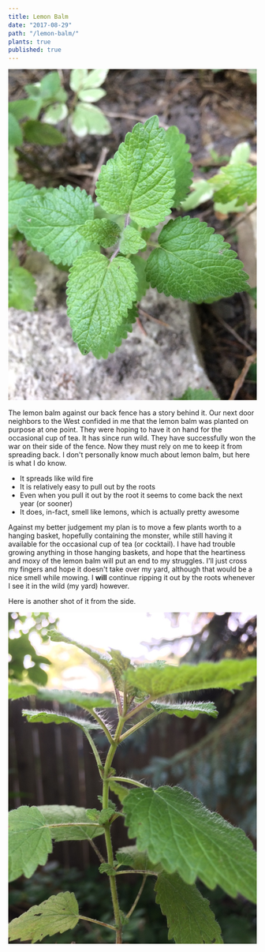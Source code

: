 ```yaml
---
title: Lemon Balm
date: "2017-08-29"
path: "/lemon-balm/"
plants: true
published: true
---
```


![Top view of lemon balm in Milwaukee, Wisconsin](./lemon-balm.jpg)

The lemon balm against our back fence has a story behind it. Our next door neighbors to the West confided in me that the lemon balm was planted on purpose at one point. They were hoping to have it on hand for the occasional cup of tea. It has since run wild. They have successfully won the war on their side of the fence. Now they must rely on me to keep it from spreading back. I don't personally know much about lemon balm, but here is what I do know.

* It spreads like wild fire
* It is relatively easy to pull out by the roots
* Even when you pull it out by the root it seems to come back the next year (or sooner)
* It does, in-fact, smell like lemons, which is actually pretty awesome

Against my better judgement my plan is to move a few plants worth to a hanging basket, hopefully containing the monster, while still having it available for the occasional cup of tea (or cocktail). I have had trouble growing anything in those hanging baskets, and hope that the heartiness and moxy of the lemon balm will put an end to my struggles. I'll just cross my fingers and hope it doesn't take over my yard, although that would be a nice smell while mowing. I **will** continue ripping it out by the roots whenever I see it in the wild (my yard) however.

Here is another shot of it from the side.

![Side angle of lemon balm in Milwaukee, Wisconsin](./lemon-balm-2.jpg)

